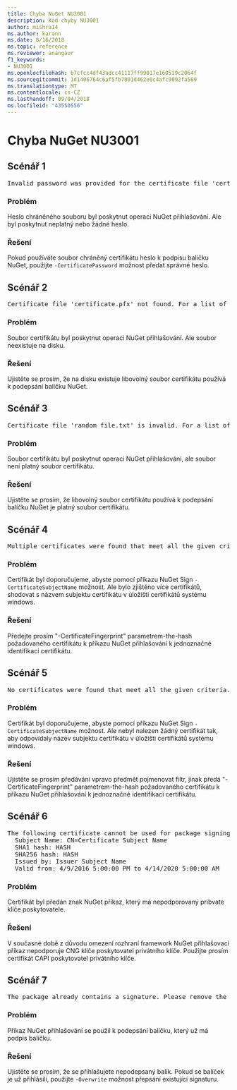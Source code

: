 ```yaml
---
title: Chyba NuGet NU3001
description: Kód chyby NU3001
author: mishra14
ms.author: karann
ms.date: 8/16/2018
ms.topic: reference
ms.reviewer: anangaur
f1_keywords:
- NU3001
ms.openlocfilehash: b7cfcc4df43adcc41117ff99017e160519c2064f
ms.sourcegitcommit: 1d1406764c6af5fb7801d462e0c4afc9092fa569
ms.translationtype: MT
ms.contentlocale: cs-CZ
ms.lasthandoff: 09/04/2018
ms.locfileid: "43550556"
---
```

# <a name="nuget-error-nu3001"></a>Chyba NuGet NU3001

## <a name="scenario-1"></a>Scénář 1

<pre>Invalid password was provided for the certificate file 'certificate.pfx'. Please provide a valid password using the '-CertificatePassword' option.</pre>

### <a name="issue"></a>Problém

Heslo chráněného souboru byl poskytnut operaci NuGet přihlašování. Ale byl poskytnut neplatný nebo žádné heslo.


### <a name="solution"></a>Řešení

Pokud používáte soubor chráněný certifikátu heslo k podpisu balíčku NuGet, použijte `-CertificatePassword` možnost předat správné heslo.



## <a name="scenario-2"></a>Scénář 2

<pre>Certificate file 'certificate.pfx' not found. For a list of accepted ways to provide a certificate, please visit https://docs.nuget.org/docs/reference/command-line-reference.</pre>

### <a name="issue"></a>Problém

Soubor certifikátu byl poskytnut operaci NuGet přihlašování. Ale soubor neexistuje na disku.


### <a name="solution"></a>Řešení

Ujistěte se prosím, že na disku existuje libovolný soubor certifikátu používá k podepsání balíčku NuGet.



## <a name="scenario-3"></a>Scénář 3

<pre>Certificate file 'random_file.txt' is invalid. For a list of accepted ways to provide a certificate, please visit https://docs.nuget.org/docs/reference/command-line-reference.</pre>

### <a name="issue"></a>Problém

Soubor certifikátu byl poskytnut operaci NuGet přihlašování, ale soubor není platný soubor certifikátu.


### <a name="solution"></a>Řešení

Ujistěte se prosím, že libovolný soubor certifikátu používá k podepsání balíčku NuGet je platný soubor certifikátu.



## <a name="scenario-4"></a>Scénář 4

<pre>Multiple certificates were found that meet all the given criteria. Use the '-CertificateFingerprint' option with the hash of the desired certificate.</pre>

### <a name="issue"></a>Problém

Certifikát byl doporučujeme, abyste pomocí příkazu NuGet Sign `-CertificateSubjectName` možnost. Ale bylo zjištěno více certifikátů, shodovat s názvem subjektu certifikátu v úložišti certifikátů systému windows.


### <a name="solution"></a>Řešení

Předejte prosím "-CertificateFingerprint" parametrem-the-hash požadovaného certifikátu k příkazu NuGet přihlašování k jednoznačné identifikaci certifikátu.



## <a name="scenario-5"></a>Scénář 5

<pre>No certificates were found that meet all the given criteria. For a list of accepted ways to provide a certificate, please visit https://docs.nuget.org/docs/reference/command-line-reference.</pre>

### <a name="issue"></a>Problém

Certifikát byl doporučujeme, abyste pomocí příkazu NuGet Sign `-CertificateSubjectName` možnost. Ale nebyl nalezen žádný certifikát tak, aby odpovídaly název subjektu certifikátu v úložišti certifikátů systému windows.


### <a name="solution"></a>Řešení

Ujistěte se prosím předávání vpravo předmět pojmenovat filtr, jinak předá "-CertificateFingerprint" parametrem-the-hash požadovaného certifikátu k příkazu NuGet přihlašování k jednoznačné identifikaci certifikátu.



## <a name="scenario-6"></a>Scénář 6

<pre>The following certificate cannot be used for package signing as the private key provider is unsupported:
  Subject Name: CN=Certificate Subject Name
  SHA1 hash: HASH
  SHA256 hash: HASH
  Issued by: Issuer Subject Name
  Valid from: 4/9/2016 5:00:00 PM to 4/14/2020 5:00:00 AM</pre>

### <a name="issue"></a>Problém

Certifikát byl předán znak NuGet příkaz, který má nepodporovaný pribvate klíče poskytovatele. 


### <a name="solution"></a>Řešení

V současné době z důvodu omezení rozhraní framework NuGet přihlašovací příkaz nepodporuje CNG klíče poskytovatel privátního klíče. Použijte prosím certifikát CAPI poskytovatel privátního klíče.



## <a name="scenario-7"></a>Scénář 7

<pre>The package already contains a signature. Please remove the existing signature before adding a new signature.</pre>

### <a name="issue"></a>Problém

Příkaz NuGet přihlašování se použil k podepsání balíčku, který už má podpis balíčku.


### <a name="solution"></a>Řešení

Ujistěte se prosím, že se přihlašujete nepodepsaný balík. Pokud se balíček je už přihlásili, použijte `-Overwrite` možnost přepsání existující signaturu.


